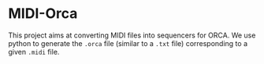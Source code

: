 # MIDI-Orca

This project aims at converting MIDI files into sequencers for ORCA. We use python to generate the ```.orca``` file (similar to a ```.txt``` file) corresponding to a given ```.midi``` file. 

